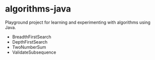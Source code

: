 # algorithms-java

Playground project for learning and experimenting with algorithms using Java.

* BreadthFirstSearch
* DepthFirstSearch
* TwoNumberSum
* ValidateSubsequence